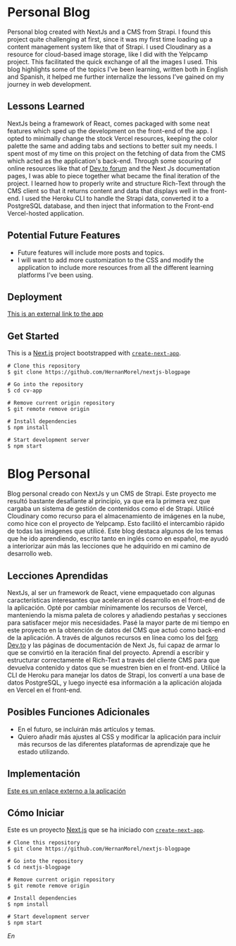 # Personal Blog

Personal blog created with NextJs and a CMS from Strapi. I found this project quite challenging at first, since it was my first time loading up a content management system like that of Strapi. I used Cloudinary as a resource for cloud-based image storage, like I did with the Yelpcamp project. This facilitated the quick exchange of all the images I used.  This blog highlights some of the topics I’ve been learning, written both in English and Spanish, it helped me further internalize the lessons I’ve gained on my journey in web development.

## Lessons Learned

NextJs being a framework of React, comes packaged with some neat features which sped up the development on the front-end of the app. I opted to minimally change the stock Vercel resources, keeping the color palette the same and adding tabs and sections to better suit my needs. I spent most of my time on this project on the fetching of data from the CMS which acted as the application's back-end. Through some scouring of online resources like that of [Dev.to forum](https://dev.to/t/nextjs) and the Next Js documentation pages, I was able to piece together what became the final iteration of the project. I learned how to properly write and structure Rich-Text through the CMS client so that it returns content and data that displays well in the front-end. I used the Heroku CLI to handle the Strapi data, converted it to a PostgreSQL database, and then inject that information to the Front-end Vercel-hosted application.

## Potential Future Features

* Future features will include more posts and topics.
* I will want to add more customization to the CSS and modify the application to include more resources from all the different learning platforms I’ve been using.

## Deployment

[This is an external link to the app](https://nextjs-blogpage.vercel.app/)

## Get Started

This is a [Next.js](https://nextjs.org/) project bootstrapped with [`create-next-app`](https://github.com/vercel/next.js/tree/canary/packages/create-next-app).

``` 
# Clone this repository
$ git clone https://github.com/HernanMorel/nextjs-blogpage

# Go into the repository
$ cd cv-app

# Remove current origin repository
$ git remote remove origin

```


```
# Install dependencies
$ npm install

# Start development server
$ npm start

```

# Blog Personal

Blog personal creado con NextJs y un CMS de Strapi. Este proyecto me resultó bastante desafiante al principio, ya que era la primera vez que cargaba un sistema de gestión de contenidos como el de Strapi. Utilicé Cloudinary como recurso para el almacenamiento de imágenes en la nube, como hice con el proyecto de Yelpcamp. Esto facilitó el intercambio rápido de todas las imágenes que utilicé.  Este blog destaca algunos de los temas que he ido aprendiendo, escrito tanto en inglés como en español, me ayudó a interiorizar aún más las lecciones que he adquirido en mi camino de desarrollo web.

## Lecciones Aprendidas

NextJs, al ser un framework de React, viene empaquetado con algunas características interesantes que aceleraron el desarrollo en el front-end de la aplicación. Opté por cambiar mínimamente los recursos de Vercel, manteniendo la misma paleta de colores y añadiendo pestañas y secciones para satisfacer mejor mis necesidades. Pasé la mayor parte de mi tiempo en este proyecto en la obtención de datos del CMS que actuó como back-end de la aplicación. A través de algunos recursos en línea como los del [foro Dev.to](https://dev.to/t/nextjs) y las páginas de documentación de Next Js, fui capaz de armar lo que se convirtió en la iteración final del proyecto. Aprendí a escribir y estructurar correctamente el Rich-Text a través del cliente CMS para que devuelva contenido y datos que se muestren bien en el front-end. Utilicé la CLI de Heroku para manejar los datos de Strapi, los convertí a una base de datos PostgreSQL, y luego inyecté esa información a la aplicación alojada en Vercel en el front-end.

## Posibles Funciones Adicionales

* En el futuro, se incluirán más artículos y temas.
* Quiero añadir más ajustes al CSS y modificar la aplicación para incluir más recursos de las diferentes plataformas de aprendizaje que he estado utilizando.

## Implementación

[Este es un enlace externo a la aplicación](https://nextjs-blogpage.vercel.app/)


## Cómo Iniciar

Este es un proyecto [Next.js](https://nextjs.org/) que se ha iniciado con  [`create-next-app`](https://github.com/vercel/next.js/tree/canary/packages/create-next-app).

``` 
# Clone this repository
$ git clone https://github.com/HernanMorel/nextjs-blogpage

# Go into the repository
$ cd nextjs-blogpage

# Remove current origin repository
$ git remote remove origin

```

```
# Install dependencies
$ npm install

# Start development server
$ npm start

```

*En*
